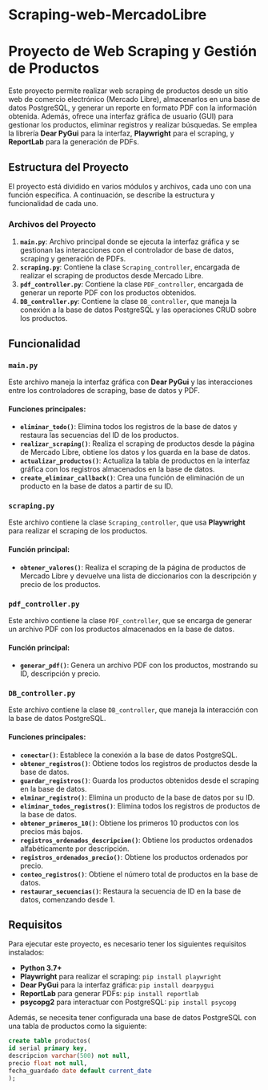 # Scraping-web-MercadoLibre
# Proyecto de Web Scraping y Gestión de Productos

Este proyecto permite realizar web scraping de productos desde un sitio web de comercio electrónico (Mercado Libre), almacenarlos en una base de datos PostgreSQL, y generar un reporte en formato PDF con la información obtenida. Además, ofrece una interfaz gráfica de usuario (GUI) para gestionar los productos, eliminar registros y realizar búsquedas. Se emplea la librería **Dear PyGui** para la interfaz, **Playwright** para el scraping, y **ReportLab** para la generación de PDFs.

## Estructura del Proyecto

El proyecto está dividido en varios módulos y archivos, cada uno con una función específica. A continuación, se describe la estructura y funcionalidad de cada uno.

### Archivos del Proyecto

1. **`main.py`**: Archivo principal donde se ejecuta la interfaz gráfica y se gestionan las interacciones con el controlador de base de datos, scraping y generación de PDFs.
2. **`scraping.py`**: Contiene la clase `Scraping_controller`, encargada de realizar el scraping de productos desde Mercado Libre.
3. **`pdf_controller.py`**: Contiene la clase `PDF_controller`, encargada de generar un reporte PDF con los productos obtenidos.
4. **`DB_controller.py`**: Contiene la clase `DB_controller`, que maneja la conexión a la base de datos PostgreSQL y las operaciones CRUD sobre los productos.

## Funcionalidad

### `main.py`

Este archivo maneja la interfaz gráfica con **Dear PyGui** y las interacciones entre los controladores de scraping, base de datos y PDF.

#### Funciones principales:

- **`eliminar_todo()`**: Elimina todos los registros de la base de datos y restaura las secuencias del ID de los productos.
- **`realizar_scraping()`**: Realiza el scraping de productos desde la página de Mercado Libre, obtiene los datos y los guarda en la base de datos.
- **`actualizar_productos()`**: Actualiza la tabla de productos en la interfaz gráfica con los registros almacenados en la base de datos.
- **`create_eliminar_callback()`**: Crea una función de eliminación de un producto en la base de datos a partir de su ID.

### `scraping.py`

Este archivo contiene la clase `Scraping_controller`, que usa **Playwright** para realizar el scraping de los productos.

#### Función principal:

- **`obtener_valores()`**: Realiza el scraping de la página de productos de Mercado Libre y devuelve una lista de diccionarios con la descripción y precio de los productos.

### `pdf_controller.py`

Este archivo contiene la clase `PDF_controller`, que se encarga de generar un archivo PDF con los productos almacenados en la base de datos.

#### Función principal:

- **`generar_pdf()`**: Genera un archivo PDF con los productos, mostrando su ID, descripción y precio.

### `DB_controller.py`

Este archivo contiene la clase `DB_controller`, que maneja la interacción con la base de datos PostgreSQL.

#### Funciones principales:

- **`conectar()`**: Establece la conexión a la base de datos PostgreSQL.
- **`obtener_registros()`**: Obtiene todos los registros de productos desde la base de datos.
- **`guardar_registros()`**: Guarda los productos obtenidos desde el scraping en la base de datos.
- **`elminar_registro()`**: Elimina un producto de la base de datos por su ID.
- **`eliminar_todos_registros()`**: Elimina todos los registros de productos de la base de datos.
- **`obtener_primeros_10()`**: Obtiene los primeros 10 productos con los precios más bajos.
- **`registros_ordenados_descripcion()`**: Obtiene los productos ordenados alfabéticamente por descripción.
- **`registros_ordenados_precio()`**: Obtiene los productos ordenados por precio.
- **`conteo_registros()`**: Obtiene el número total de productos en la base de datos.
- **`restaurar_secuencias()`**: Restaura la secuencia de ID en la base de datos, comenzando desde 1.

## Requisitos

Para ejecutar este proyecto, es necesario tener los siguientes requisitos instalados:

- **Python 3.7+**
- **Playwright** para realizar el scraping: `pip install playwright`
- **Dear PyGui** para la interfaz gráfica: `pip install dearpygui`
- **ReportLab** para generar PDFs: `pip install reportlab`
- **psycopg2** para interactuar con PostgreSQL: `pip install psycopg`

Además, se necesita tener configurada una base de datos PostgreSQL con una tabla de productos como la siguiente:

```sql
create table productos(
id serial primary key,
descripcion varchar(500) not null,
precio float not null,
fecha_guardado date default current_date
);
